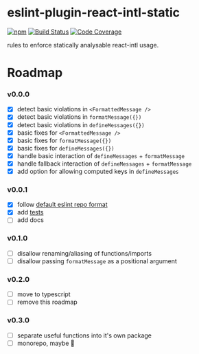 # eslint-plugin-react-intl-static
[![npm](https://img.shields.io/npm/v/eslint-plugin-react-intl-static)](https://www.npmjs.com/package/eslint-plugin-react-intl-static)
[![Build Status](https://travis-ci.com/leonardodino/eslint-plugin-react-intl-static.svg?branch=master)](https://travis-ci.com/leonardodino/eslint-plugin-react-intl-static)
[![Code Coverage](https://badgen.net/codecov/c/github/leonardodino/eslint-plugin-react-intl-static)](https://codecov.io/gh/leonardodino/eslint-plugin-react-intl-static)

rules to enforce statically analysable react-intl usage.

# Roadmap

### v0.0.0
- [x] detect basic violations in `<FormattedMessage />`
- [x] detect basic violations in `formatMessage({})`
- [x] detect basic violations in `defineMessages({})`
- [x] basic fixes for `<FormattedMessage />`
- [x] basic fixes for `formatMessage({})`
- [x] basic fixes for `defineMessages({})`
- [x] handle basic interaction of `defineMessages` + `formatMessage`
- [x] handle fallback interaction of `defineMessages` + `formatMessage`
- [x] add option for allowing computed keys in `defineMessages`

### v0.0.1
- [x] follow [default eslint repo format](https://github.com/eslint/generator-eslint)
- [x] add [tests](https://eslint.org/docs/developer-guide/nodejs-api#ruletester)
- [ ] add docs

### v0.1.0
- [ ] disallow renaming/aliasing of functions/imports
- [ ] disallow passing `formatMessage` as a positional argument

### v0.2.0
- [ ] move to typescript
- [ ] remove this roadmap

### v0.3.0
- [ ] separate useful functions into it's own package
- [ ] monorepo, maybe :thinking:
